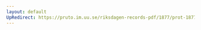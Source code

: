 ```yaml
---
layout: default
UpRedirect: https://pruto.im.uu.se/riksdagen-records-pdf/1877/prot-1877--ak--050/prot-1877--ak--050_002.pdf
---
```


